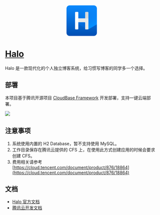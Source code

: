 <p align="center">
  <img height="100px" src="./logo.png" center />
</p>

# [Halo](https://github.com/halo-dev/halo)

Halo 是一款现代化的个人独立博客系统，给习惯写博客的同学多一个选择。

## 部署

本项目基于腾讯开源项目 [CloudBase Framework](https://github.com/Tencent/cloudbase-framework) 开发部署，支持一键云端部署。

[![](https://main.qcloudimg.com/raw/67f5a389f1ac6f3b4d04c7256438e44f.svg)](https://console.cloud.tencent.com/tcb/env/index?action=CreateAndDeployCloudBaseProject&appUrl=https%3A%2F%2Fgithub.com%2Fruibaby%2Ftencent-cloudbase-halo&branch=master)

## 注意事项

1. 系统使用内置的 H2 Database，暂不支持使用 MySQL。
2. 工作目录保存在腾讯云提供的 CFS 上，在使用此方式创建应用的时候会要求创建 CFS。
3. 费用相关请参考 [https://cloud.tencent.com/document/product/876/18864](https://cloud.tencent.com/document/product/876/18864)

## 文档

- [Halo 官方文档](http://docs.halo.run)
- [腾讯云开发文档](https://docs.cloudbase.net)
